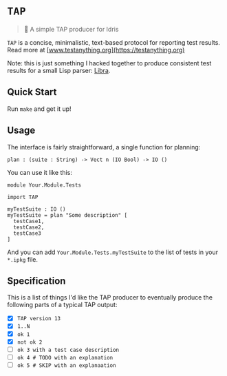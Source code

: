 # `TAP`
> 🍻 A simple TAP producer for Idris

`TAP` is a concise, minimalistic, text-based protocol for reporting test
results. Read more at [www.testanything.org](https://testanything.org)

Note: this is just something I hacked together to produce consistent test
results for a small Lisp parser: [Libra](https://github.com/ostera/libra).

## Quick Start

Run `make` and get it up!

## Usage

The interface is fairly straightforward, a single function for planning:

```
plan : (suite : String) -> Vect n (IO Bool) -> IO ()
```

You can use it like this:

```
module Your.Module.Tests

import TAP

myTestSuite : IO ()
myTestSuite = plan "Some description" [
  testCase1,
  testCase2,
  testCase3
]
```

And you can add `Your.Module.Tests.myTestSuite` to the list of tests in your
`*.ipkg` file.

## Specification

This is a list of things I'd like the TAP producer to eventually produce the
following parts of a typical TAP output:

- [X] `TAP version 13`
- [X] `1..N`
- [X] `ok 1`
- [X] `not ok 2`
- [ ] `ok 3 with a test case description`
- [ ] `ok 4 # TODO with an explanation`
- [ ] `ok 5 # SKIP with an explanaation`
